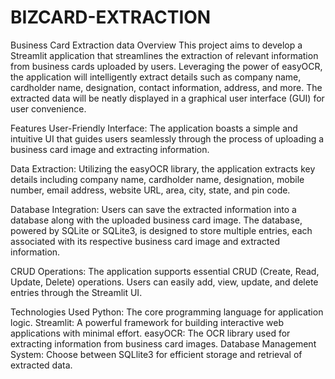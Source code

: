 # BIZCARD-EXTRACTION
Business Card Extraction data 
Overview
This project aims to develop a Streamlit application that streamlines the extraction of relevant information from business cards uploaded by users. Leveraging the power of easyOCR, the application will intelligently extract details such as company name, cardholder name, designation, contact information, address, and more. The extracted data will be neatly displayed in a graphical user interface (GUI) for user convenience.

Features
User-Friendly Interface:
The application boasts a simple and intuitive UI that guides users seamlessly through the process of uploading a business card image and extracting information.

Data Extraction:
Utilizing the easyOCR library, the application extracts key details including company name, cardholder name, designation, mobile number, email address, website URL, area, city, state, and pin code.

Database Integration:
Users can save the extracted information into a database along with the uploaded business card image. The database, powered by SQLite or SQLite3, is designed to store multiple entries, each associated with its respective business card image and extracted information.

CRUD Operations:
The application supports essential CRUD (Create, Read, Update, Delete) operations. Users can easily add, view, update, and delete entries through the Streamlit UI.

Technologies Used
Python: The core programming language for application logic.
Streamlit: A powerful framework for building interactive web applications with minimal effort.
easyOCR: The OCR library used for extracting information from business card images.
Database Management System: Choose between SQLlite3 for efficient storage and retrieval of extracted data.
